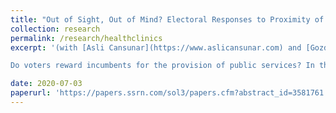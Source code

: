 ```yaml
---
title: "Out of Sight, Out of Mind? Electoral Responses to Proximity of Healthcare"
collection: research
permalink: /research/healthclinics
excerpt: '(with [Asli Cansunar](https://www.aslicansunar.com) and [Gozde Corekcioglu](https://www.gozdecorekcioglu.com)), *Conditionally accepted at the Journal of Politics (replication pending)*

Do voters reward incumbents for the provision of public services? In this paper, we study the political economy of catchment areas of public services to answer this question. Rather than examining the binary relationship between health care provision and electoral returns within politically defined borders, we study whether increases in geographic accessibility of health care providers and decreases in congestion in services attract votes for the incumbent. Leveraging a health care reform in Turkey, which substantially impacted the geospatial distribution of public health clinics in Istanbul, we find that decreases in walking time and improvements in congestion levels in the closest clinic from a polling station significantly increase vote share of the AKP, the incumbent party, at that polling station. We also show that poorer communities were more responsive to improvements in spatial accessibility to the local clinics.'

date: 2020-07-03
paperurl: 'https://papers.ssrn.com/sol3/papers.cfm?abstract_id=3581761'
---
```


